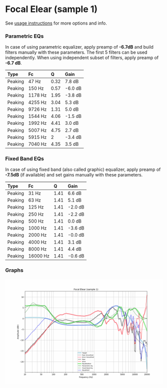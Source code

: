 # Focal Elear (sample 1)
See [usage instructions](https://github.com/jaakkopasanen/AutoEq#usage) for more options and info.

### Parametric EQs
In case of using parametric equalizer, apply preamp of **-6.7dB** and build filters manually
with these parameters. The first 5 filters can be used independently.
When using independent subset of filters, apply preamp of **-6.7 dB**.

| Type    | Fc      |    Q | Gain    |
|:--------|:--------|:-----|:--------|
| Peaking | 47 Hz   | 0.32 | 7.8 dB  |
| Peaking | 150 Hz  | 0.57 | -6.0 dB |
| Peaking | 1178 Hz | 1.95 | -3.8 dB |
| Peaking | 4255 Hz | 3.04 | 5.3 dB  |
| Peaking | 9726 Hz | 1.31 | 5.0 dB  |
| Peaking | 1544 Hz | 4.06 | -1.5 dB |
| Peaking | 1992 Hz | 4.41 | 3.0 dB  |
| Peaking | 5007 Hz | 4.75 | 2.7 dB  |
| Peaking | 5915 Hz | 2    | -3.4 dB |
| Peaking | 7040 Hz | 4.35 | 3.5 dB  |

### Fixed Band EQs
In case of using fixed band (also called graphic) equalizer, apply preamp of **-7.5dB**
(if available) and set gains manually with these parameters.

| Type    | Fc       |    Q | Gain    |
|:--------|:---------|:-----|:--------|
| Peaking | 31 Hz    | 1.41 | 6.6 dB  |
| Peaking | 63 Hz    | 1.41 | 5.1 dB  |
| Peaking | 125 Hz   | 1.41 | -2.0 dB |
| Peaking | 250 Hz   | 1.41 | -2.2 dB |
| Peaking | 500 Hz   | 1.41 | 0.0 dB  |
| Peaking | 1000 Hz  | 1.41 | -3.6 dB |
| Peaking | 2000 Hz  | 1.41 | -0.0 dB |
| Peaking | 4000 Hz  | 1.41 | 3.1 dB  |
| Peaking | 8000 Hz  | 1.41 | 4.4 dB  |
| Peaking | 16000 Hz | 1.41 | -0.6 dB |

### Graphs
![](./Focal%20Elear%20(sample%201).png)